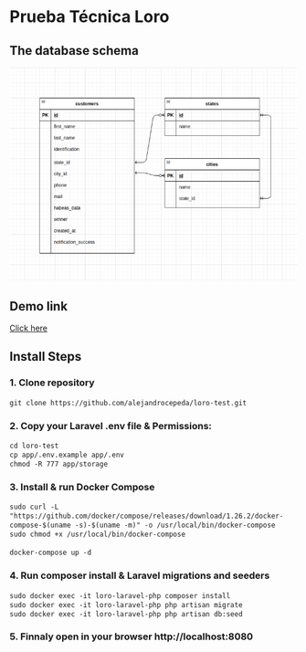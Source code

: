 # Prueba Técnica Loro

## The database schema
<p align="center"><img width="700" src="https://raw.githubusercontent.com/alejandrocepeda/loro-test/master/database-schema.png"></p>

## Demo link
<a href="https://caballosenlinea.com" target="_blank" rel="noopener"><span>Click here</span></a>

## Install Steps

### 1. Clone repository
```console
git clone https://github.com/alejandrocepeda/loro-test.git
```

### 2. Copy your Laravel .env file & Permissions:
```console
cd loro-test
cp app/.env.example app/.env
chmod -R 777 app/storage
```

### 3. Install & run Docker Compose
```console
sudo curl -L "https://github.com/docker/compose/releases/download/1.26.2/docker-compose-$(uname -s)-$(uname -m)" -o /usr/local/bin/docker-compose
sudo chmod +x /usr/local/bin/docker-compose

docker-compose up -d
```

### 4. Run composer install & Laravel migrations and seeders
```console
sudo docker exec -it loro-laravel-php composer install
sudo docker exec -it loro-laravel-php php artisan migrate
sudo docker exec -it loro-laravel-php php artisan db:seed
```

### 5. Finnaly open in your browser http://localhost:8080
